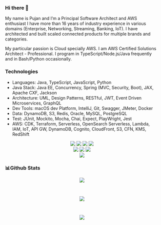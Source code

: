 ### Hi there 👋
My name is Pujan and I’m a Principal Software Architect and AWS enthusiast I have more than 16 years of industry experience in various domains (Enterprise, Networking, Streaming, Banking, IoT). I have architected and built scaled connected products for multiple brands and categories.

My particular passion is Cloud specially AWS. I am AWS Certified Solutions Architect - Professional. I program in TypeScript/Node.js/Java frequently and in Bash/Python occasionally.

### Technologies
- Languages: Java, TypeScript, JavaScript, Python
- Java Stack: Java EE, Concurrency, Spring (MVC, Security, Boot), JAX, Apache CXF, Jackson
- Architecture: UML, Design Patterns, RESTful, JWT, Event Driven Microservices, GraphQL
- Dev Tools: macOS dev Platform, IntelliJ, Git, Swagger, JMeter, Docker
- Data: DynamoDB, S3, Redis, Oracle, MySQL, PostgreSQL
- Test: JUnit, Mockito, Mocha, Chai, Expect, PlayWright, Jest
- AWS: CDK, Terraform, Serverless, OpenSearch Serverless, Lambda, IAM, IoT, API GW, DynamoDB, Cognito, CloudFront, S3, CFN, KMS, RedShift

<p align='center'>
	<img src='https://img.shields.io/badge/Java-ED8B00?style=for-the-badge&logo=openjdk&logoColor=white'/>
	<img src='https://img.shields.io/badge/python-3670A0?style=for-the-badge&logo=python&logoColor=ffdd54'/>
	<img src='https://img.shields.io/badge/typescript-3670A0?style=for-the-badge&logo=typescript&logoColor=ffdd54'/>
  <img src='https://img.shields.io/badge/javascript-%23323330.svg?style=for-the-badge&logo=javascript&logoColor=%23F7DF1E'/>
<br>
	<img src='https://img.shields.io/badge/AWS-%23FF9900.svg?style=for-the-badge&logo=amazon-aws&logoColor=white'/>
  <img src='https://img.shields.io/badge/Lambda-%23FF9900.svg?style=for-the-badge&logo=amazon-aws&logoColor=white'/>
  <img src='https://img.shields.io/badge/MachineLearning-%23404d59.svg?style=for-the-badge&logo=amazon-aws&logoColor=2361DAFB'/>
<br>
	<img src='https://img.shields.io/badge/node.js-6DA55F?style=for-the-badge&logo=node.js&logoColor=white'/>
</p>

### 📊Github Stats 


<p align='center'><img src='https://github-readme-stats.vercel.app/api/top-langs/?username=pujansrt&&theme=dracula&hide=css,html' align='center'/></p>

<br>

<p align='center'><img src='https://github-readme-stats.vercel.app/api/?username=pujansrt&theme=dracula&show_icons=true' align='center'/></p>

<br>

<p align='center'><img src='https://github-profile-trophy.vercel.app/?username=pujansrt&theme=dracula&row=1&column=6' align='center'/></p>

